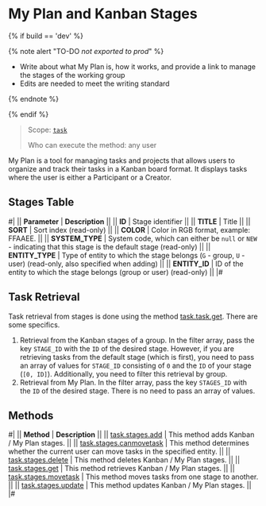 # My Plan and Kanban Stages

{% if build == 'dev' %}

{% note alert "TO-DO _not exported to prod_" %}

- Write about what My Plan is, how it works, and provide a link to manage the stages of the working group
- Edits are needed to meet the writing standard

{% endnote %}

{% endif %}

> Scope: [`task`](../../scopes/permissions.md)
>
> Who can execute the method: any user

My Plan is a tool for managing tasks and projects that allows users to organize and track their tasks in a Kanban board format. It displays tasks where the user is either a Participant or a Creator.

## Stages Table

#|
|| **Parameter** | **Description** ||
|| **ID** | Stage identifier ||
|| **TITLE** | Title ||
|| **SORT** | Sort index (read-only) ||
|| **COLOR** | Color in RGB format, example: FFAAEE. ||
|| **SYSTEM_TYPE** | System code, which can either be `null` or `NEW` - indicating that this stage is the default stage (read-only) ||
|| **ENTITY_TYPE** | Type of entity to which the stage belongs (`G` - group, `U` - user) (read-only, also specified when adding) ||
|| **ENTITY_ID** | ID of the entity to which the stage belongs (group or user) (read-only) ||
|#

## Task Retrieval

Task retrieval from stages is done using the method [task.task.get](../tasks-task-get.md). There are some specifics.

1. Retrieval from the Kanban stages of a group. In the filter array, pass the key `STAGE_ID` with the `ID` of the desired stage. However, if you are retrieving tasks from the default stage (which is first), you need to pass an array of values for `STAGE_ID` consisting of `0` and the `ID` of your stage (`[0, ID]`). Additionally, you need to filter this retrieval by group.
2. Retrieval from My Plan. In the filter array, pass the key `STAGES_ID` with the `ID` of the desired stage. There is no need to pass an array of values.

## Methods

#|
|| **Method** | **Description** ||
|| [task.stages.add](./task-stages-add.md) | This method adds Kanban / My Plan stages. ||
|| [task.stages.canmovetask](./task-stages-can-move-task.md) | This method determines whether the current user can move tasks in the specified entity. ||
|| [task.stages.delete](./task-stages-delete.md) | This method deletes Kanban / My Plan stages. ||
|| [task.stages.get](./task-stages-get.md) | This method retrieves Kanban / My Plan stages. ||
|| [task.stages.movetask](./task-stages-move-task.md) | This method moves tasks from one stage to another. ||
|| [task.stages.update](./task-stages-update.md) | This method updates Kanban / My Plan stages. ||
|#